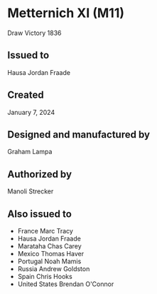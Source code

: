 # Metternich XI (M11)

Draw Victory 1836

## Issued to
Hausa Jordan Fraade

## Created
January 7, 2024

## Designed and manufactured by
Graham Lampa

## Authorized by
Manoli Strecker

## Also issued to

* France Marc Tracy
* Hausa Jordan Fraade
* Marataha Chas Carey
* Mexico Thomas Haver
* Portugal Noah Mamis
* Russia Andrew Goldston
* Spain Chris Hooks
* United States Brendan O'Connor
